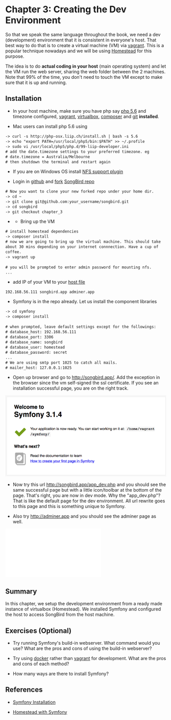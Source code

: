 # Chapter 3: Creating the Dev Environment

So that we speak the same language throughout the book, we need a dev (development) environment that it is consistent in everyone's host. That best way to do that is to create a virtual machine (VM) via [vagrant](https://www.vagrantup.com). This is a popular technique nowadays and we will be using [Homestead](https://github.com/laravel/homestead) for this purpose.

The idea is to do **actual coding in your host** (main operating system) and let the VM run the web server, sharing the web folder between the 2 machines. Note that 99% of the time, you don't need to touch the VM except to make sure that it is up and running.

## Installation

* In your host machine, make sure you have php say [php 5.6](http://php.net/manual/en/install.php) and timezone configured, [vagrant](https://www.vagrantup.com/downloads.html), [virtualbox](https://www.virtualbox.org/wiki/Downloads), [composer](https://getcomposer.org/doc/00-intro.md) and [git](https://git-scm.com) **installed**.

* Mac users can install php 5.6 using

```
-> curl -s http://php-osx.liip.ch/install.sh | bash -s 5.6
-> echo "export PATH=/usr/local/php5/bin:$PATH" >> ~/.profile
-> sudo vi /usr/local/php5/php.d/99-liip-developer.ini
# add the date.timezone settings to your preferred timezone. eg
# date.timezone = Australia/Melbourne
# then shutdown the terminal and restart again
```

* If you are on Windows OS install [NFS support plugin](https://github.com/GM-Alex/vagrant-winnfsd)

* Login in [github](http://github.com) and [fork](https://help.github.com/articles/fork-a-repo/) [SongBird repo](https://github.com/bernardpeh/songbird)

```
# Now you want to clone your new forked repo under your home dir.
-> cd ~
-> git clone git@github.com:your_username/songbird.git
-> cd songbird
-> git checkout chapter_3
```

* * Bring up the VM

```
# install homestead dependencies
-> composer install
# now we are going to bring up the virtual machine. This should take about 30 mins depending on your internet connnection. Have a cup of coffee.
-> vagrant up

# you will be prompted to enter admin password for mounting nfs.
...
```

* add IP of your VM to your [host file](http://www.rackspace.com/knowledge_center/article/how-do-i-modify-my-hosts-file)

```
192.168.56.111 songbird.app adminer.app
```

* Symfony is in the repo already. Let us install the component libraries

```
-> cd symfony
-> composer install

# when prompted, leave default settings except for the followings:
# database_host: 192.168.56.111
# database_port: 3306
# database_name: songbird
# database_user: homestead
# database_password: secret
...
# We are using smtp port 1025 to catch all mails.
# mailer_host: 127.0.0.1:1025
```

* Open up browser and go to http://songbird.app/. Add the exception in the browser since the vm self-signed the ssl certificate. If you see an installation successful page, you are on the right track.

![](images/welcome_page.png)

* Now try this url http://songbird.app/app_dev.php and you should see the same successful page but with a little icon/toolbar at the bottom of the page. That's right, you are now in dev mode. Why the "app_dev.php"? That is like the default page for the dev environment. All url rewrite goes to this page and this is something unique to Symfony.

* Also try http://adminer.app and you should see the adminer page as well.

![](images/welcome_adminer.php)

## Summary

In this chapter, we setup the development environment from a ready made instance of virtualbox (Homestead). We installed Symfony and configured the host to access SongBird from the host machine.

## Exercises (Optional)

* Try running Symfony's build-in webserver. What command would you use? What are the pros and cons of using the build-in webserver?

* Try using [docker](https://www.docker.com/) rather than [vagrant](https://www.vagrantup.com) for development. What are the pros and cons of each method?

* How many ways are there to install Symfony?

## References

* [Symfony Installation](https://symfony.com/doc/current/book/installation.html)

* [Homestead with Symfony](http://symfony.com/doc/current/cookbook/workflow/homestead.html)

